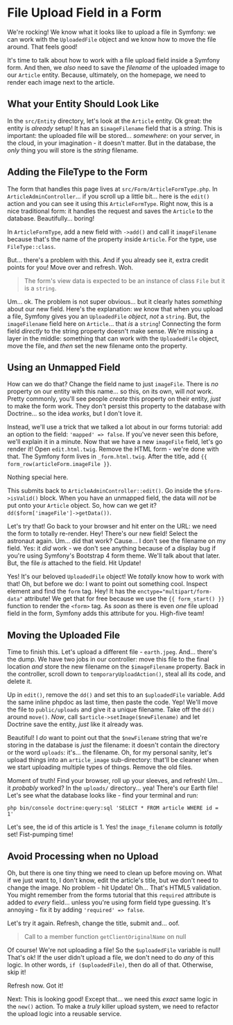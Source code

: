 # File Upload Field in a Form

We're rocking! We know what it looks like to upload a file in Symfony: we can work
with the `UploadedFile` object and we know how to move the file around. That feels
good!

It's time to talk about how to work with a file upload field inside a Symfony form.
And then, we *also* need to save the *filename* of the uploaded image to our `Article`
entity. Because, ultimately, on the homepage, we need to render each image next to
the article.

## What your Entity Should Look Like

In the `src/Entity` directory, let's look at the `Article` entity. Ok great:
the entity is *already* setup! It has an `$imageFilename` field that is a *string*.
This is important: the uploaded file will be stored... *somewhere*:
on your server, in the cloud, in your imagination - it doesn't matter. But in the
database, the *only* thing you will store is the *string* filename.

## Adding the FileType to the Form

The form that handles this page lives at `src/Form/ArticleFormType.php`. In
`ArticleAdminController`... if you scroll up a little bit... here is the `edit()`
action and you can see it using this `ArticleFormType`. Right now, this is a nice
traditional form: it handles the request and saves the `Article` to the database.
Beautifully... boring!

In `ArticleFormType`, add a new field with `->add()` and call it `imageFilename`
because that's the name of the property inside `Article`. For the type, use
`FileType::class`.

But... there's a problem with this. And if you already see it, extra credit points
for you! Move over and refresh. Woh.

> The form's view data is expected to be an instance of class `File` but it is
> a `string`.

Um... ok. The problem is not super obvious... but it clearly hates *something*
about our new field. Here's the explanation: *we* know that when you upload a
file, Symfony gives you an `UploadedFile` *object*, *not* a `string`. But, the
`imageFilename` field here on `Article`... that *is* a `string`! Connecting the
form field *directly* to the string property doesn't make sense. We're missing
a layer in the middle: something that can work with the `UploadedFile` object, move
the file, and *then* set the new filename onto the property.

## Using an Unmapped Field

How can we do that? Change the field name to just `imageFile`. There is *no* property
on our entity with this name... so this, on its own, will *not* work. Pretty commonly,
you'll see people *create* this property on their entity, *just* to make the form
work. They don't persist this property to the database with Doctrine... so the idea
*works*, but I don't love it.

Instead, we'll use a trick that we talked a lot about in our forms tutorial: add
an option to the field: `'mapped' => false`. If you've never seen this before,
we'll explain it in a minute. Now that we have a new `imageFile` field, let's go
render it! Open `edit.html.twig`. Remove the HTML form - we're done with that. The
Symfony form lives in `_form.html.twig`. After the title, add
`{{ form_row(articleForm.imageFile }}`.

Nothing special here.

This submits back to `ArticleAdminController::edit()`. Go inside the
`$form->isValid()` block. When you have an unmapped field, the data will *not*
be put onto your `Article` object. So, how can we get it?
`dd($form['imageFile']->getData())`.

Let's try that! Go back to your browser and hit enter on the URL: we need the
form to totally re-render. Hey! There's our new field! Select the astronaut again.
Um... did that work? Cause... I don't see the filename on my field. Yes: it *did*
work - we don't see anything because of a display bug if you're using Symfony's
Bootstrap 4 form theme. We'll talk about that later. But, the file *is* attached
to the field. Hit Update!

Yes! It's our beloved `UploadedFile` object! We *totally* know how to work with
that! Oh, but before we do: I want to point out something cool. Inspect element
and find the `form` tag. Hey! It has the `enctype="multipart/form-data"` attribute!
We get that for free because we use the `{{ form_start() }}` function to render
the `<form>` tag. As *soon* as there is even *one* file upload field in the form,
Symfony adds this attribute for you. High-five team!

## Moving the Uploaded File

Time to finish this. Let's upload a different file - `earth.jpeg`. And... there's
the dump. We have two jobs in our controller: move this file to the final location
*and* store the new filename on the `$imageFilename` property. Back in the controller,
scroll down to `temporaryUploadAction()`, steal all its code, and delete it.

Up in `edit()`, remove the `dd()` and set this to an `$uploadedFile` variable.
Add the same inline phpdoc as last time, then paste the code. Yep! We'll move
the file to `public/uploads` and give it a unique filename. Take off the `dd()`
around `move()`. *Now*, call `$article->setImage($newFilename)` and let Doctrine
save the entity, *just* like it already was.

Beautiful! I *do* want to point out that the `$newFilename` string that we're storing
in the database is *just* the filename: it doesn't contain the directory or the
word `uploads`: it's... the filename. Oh, for my personal sanity, let's upload
things into an `article_image` sub-directory: that'll be cleaner when we start
uploading multiple types of things. Remove the old files.

Moment of truth! Find your browser, roll up your sleeves, and refresh! Um...
it *probably* worked? In the `uploads/` directory... yea! There's our Earth file!
Let's see what the database looks like - find your terminal and run:

```terminal
php bin/console doctrine:query:sql 'SELECT * FROM article WHERE id = 1'
```

Let's see, the id of this article is 1. Yes! the `image_filename` column is
*totally* set! Fist-pumping time!

## Avoid Processing when no Upload

Oh, but there is one tiny thing we need to clean up before moving on. What if we
just want to, I don't know, edit the article's title, but we don't need to change
the image. No problem - hit Update! Oh... That's HTML5 validation. You might remember
from the forms tutorial that this `required` attribute is added to *every* field...
unless you're using form field type guessing. It's annoying - fix it by adding
`'required' => false`.

Let's try it again. Refresh, change the title, submit and... oof.

> Call to a member function `getClientOriginalName` on null

Of course! We're not uploading a file! So the `$uploadedFile` variable is null!
That's ok! If the user didn't upload a file, we don't need to do *any* of this
logic. In other words, `if ($uploadedFile)`, then do all of that. Otherwise,
skip it!

Refresh now. Got it!

Next: This is looking good! Except that... we need this *exact* same logic in
the `new()` action. To make a *truly* killer upload system, we need to refactor
the upload logic into a reusable service.
